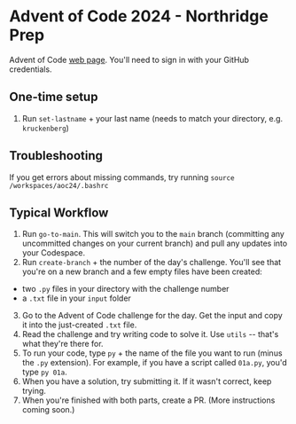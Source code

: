 # Advent of Code 2024 - Northridge Prep

Advent of Code [web page](https://adventofcode.com/2024). You'll need to sign in with your GitHub credentials.

## One-time setup

1. Run `set-lastname` + your last name (needs to match your directory, e.g. `kruckenberg`)

## Troubleshooting

If you get errors about missing commands, try running `source /workspaces/aoc24/.bashrc`

## Typical Workflow

1. Run `go-to-main`. This will switch you to the `main` branch (committing any uncommitted changes on your current branch) and pull any updates into your Codespace.
2. Run `create-branch` + the number of the day's challenge. You'll see that you're on a new branch and a few empty files have been created:
  - two `.py` files in your directory with the challenge number
  - a `.txt` file in your `input` folder
3. Go to the Advent of Code challenge for the day. Get the input and copy it into the just-created `.txt` file.
4. Read the challenge and try writing code to solve it. Use `utils` -- that's what they're there for.
5. To run your code, type `py` + the name of the file you want to run (minus the `.py` extension). For example, if you have a script called `01a.py`, you'd type `py 01a`.
6. When you have a solution, try submitting it. If it wasn't correct, keep trying.
7. When you're finished with both parts, create a PR. (More instructions coming soon.)